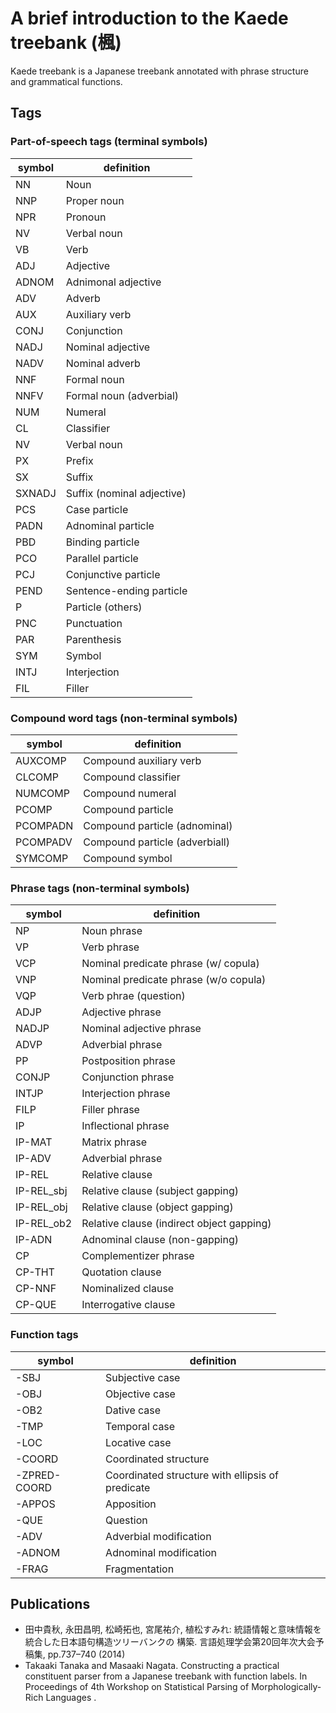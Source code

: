 # A brief introduction to the Kaede treebank (楓)


Kaede treebank is a Japanese treebank annotated with
phrase structure and grammatical functions.


## Tags

### Part-of-speech tags (terminal symbols)

symbol | definition
------------ | -------------
NN  | Noun
NNP | Proper noun
NPR | Pronoun
NV | Verbal noun
VB  | Verb
ADJ | Adjective
ADNOM | Adnimonal adjective
ADV | Adverb
AUX | Auxiliary verb
CONJ | Conjunction
NADJ | Nominal adjective
NADV | Nominal adverb
NNF  | Formal noun
NNFV | Formal noun (adverbial)
NUM  | Numeral
CL | Classifier
NV   | Verbal noun
PX | Prefix
SX | Suffix
SXNADJ | Suffix (nominal adjective)
PCS | Case particle
PADN | Adnominal particle
PBD  | Binding particle
PCO  | Parallel particle
PCJ  | Conjunctive particle
PEND | Sentence-ending particle
P  | Particle (others)
PNC | Punctuation
PAR | Parenthesis
SYM | Symbol
INTJ | Interjection
FIL | Filler

### Compound word tags (non-terminal symbols)

symbol | definition
------------ | -------------
AUXCOMP | Compound auxiliary verb
CLCOMP  | Compound classifier
NUMCOMP | Compound numeral
PCOMP   | Compound particle
PCOMPADN | Compound particle (adnominal)
PCOMPADV | Compound particle (adverbiall)
SYMCOMP | Compound symbol


### Phrase tags (non-terminal symbols)

symbol | definition
------------ | -------------
NP | Noun phrase
VP | Verb phrase
VCP | Nominal predicate phrase (w/ copula)
VNP | Nominal predicate phrase (w/o copula)
VQP | Verb phrae (question)
ADJP | Adjective phrase
NADJP | Nominal adjective phrase
ADVP | Adverbial phrase
PP | Postposition phrase
CONJP | Conjunction phrase
INTJP | Interjection phrase
FILP | Filler phrase
IP  | Inflectional phrase
IP-MAT  | Matrix phrase
IP-ADV  | Adverbial phrase
IP-REL  | Relative clause
IP-REL_sbj  | Relative clause (subject gapping)
IP-REL_obj  | Relative clause (object gapping)
IP-REL_ob2  | Relative clause (indirect object gapping)
IP-ADN  | Adnominal clause (non-gapping)
CP  | Complementizer phrase
CP-THT  | Quotation clause
CP-NNF | Nominalized clause
CP-QUE | Interrogative clause



### Function tags 

symbol | definition
------------ | -------------
-SBJ | Subjective case
-OBJ | Objective case
-OB2 | Dative case
-TMP | Temporal case
-LOC | Locative case
-COORD | Coordinated structure
-ZPRED-COORD | Coordinated structure with ellipsis of predicate
-APPOS | Apposition
-QUE  | Question
-ADV | Adverbial modification
-ADNOM | Adnominal modification
-FRAG | Fragmentation 


## Publications

- 田中貴秋, 永田昌明, 松崎拓也, 宮尾祐介, 植松すみれ: 統語情報と意味情報を統合した日本語句構造ツリーバンクの
構築. 言語処理学会第20回年次大会予稿集, pp.737–740 (2014)
- Takaaki Tanaka and Masaaki Nagata.  Constructing a practical constituent parser from a Japanese treebank
with function labels. In Proceedings of 4th Workshop on Statistical Parsing of Morphologically-Rich Languages
.


